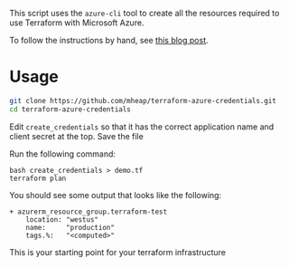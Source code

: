 This script uses the `azure-cli` tool to create all the resources required to 
use Terraform with Microsoft Azure.

To follow the instructions by hand, see [this blog post](https://michaelheap.com/using-azure-resource-manager-with-terraform/).

# Usage

```bash
git clone https://github.com/mheap/terraform-azure-credentials.git
cd terraform-azure-credentials
```

Edit `create_credentials` so that it has the correct application name and client
secret at the top. Save the file

Run the following command:
```
bash create_credentials > demo.tf
terraform plan
```

You should see some output that looks like the following:

```
+ azurerm_resource_group.terraform-test
    location: "westus"
    name:     "production"
    tags.%:   "<computed>"
```

This is your starting point for your terraform infrastructure
